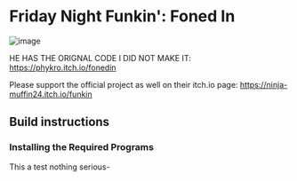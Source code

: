 # Friday Night Funkin': Foned In
![image](/fonedin.png)

HE HAS THE ORIGNAL CODE I DID NOT MAKE IT: https://phykro.itch.io/fonedin

Please support the official project as well on their itch.io page: https://ninja-muffin24.itch.io/funkin

## Build instructions

### Installing the Required Programs

This a test nothing serious-

